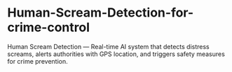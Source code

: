 # Human-Scream-Detection-for-crime-control
Human Scream Detection — Real-time AI system that detects distress screams, alerts authorities with GPS location, and triggers safety measures for crime prevention.
